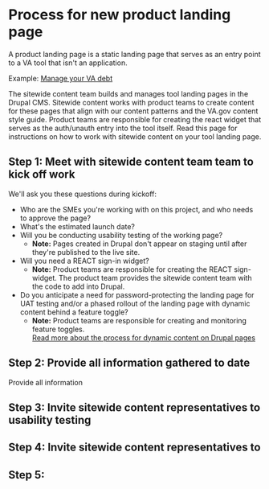 # Process for new product landing page

A product landing page is a static landing page that serves as an entry point to a VA tool that isn't an application.

Example: [Manage your VA debt](va.gov/manage-va-debt/)

The sitewide content team builds and manages tool landing pages in the Drupal CMS. Sitewide content works with product teams to create content for these pages that align with our content patterns and the VA.gov content style guide. Product teams are responsible for creating the react widget that serves as the auth/unauth entry into the tool itself. Read this page for instructions on how to work with sitewide content on your tool landing page.

## Step 1: Meet with sitewide content team team to kick off work

We'll ask you these questions during kickoff:

- Who are the SMEs you're working with on this project, and who needs to approve the page?
- What's the estimated launch date?
- Will you be conducting usability testing of the working page?
  - **Note:** Pages created in Drupal don't appear on staging until after they're published to the live site. 
- Will you need a REACT sign-in widget? 
  - **Note:** Product teams are responsible for creating the REACT sign-widget. The product team provides the sitewide content team with the code to add into Drupal.   
- Do you anticipate a need for password-protecting the landing page for UAT testing and/or a phased rollout of the landing page with dynamic content behind a feature toggle?
  - **Note:** Product teams are responsible for creating and monitoring feature toggles. <br> [Read more about the process for dynamic content on Drupal pages](https://github.com/department-of-veterans-affairs/va.gov-team/blob/master/teams/vsa/teams/sitewide-content/processes/dynamic-content-process.md)

## Step 2: Provide all information gathered to date

Provide all information 

## Step 3: Invite sitewide content representatives to usability testing

## Step 4: Invite sitewide content representatives to 

## Step 5:



